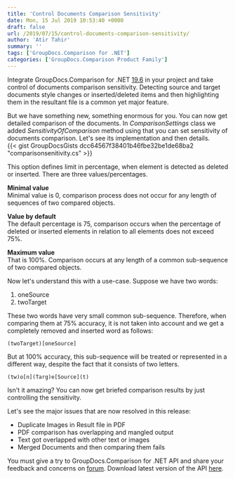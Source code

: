```yaml
---
title: 'Control Documents Comparison Sensitivity'
date: Mon, 15 Jul 2019 10:53:40 +0000
draft: false
url: /2019/07/15/control-documents-comparison-sensitivity/
author: 'Atir Tahir'
summary: ''
tags: ['GroupDocs.Comparison for .NET']
categories: ['GroupDocs.Comparison Product Family']
---
```


Integrate GroupDocs.Comparison for .NET [19.6](https://docs.groupdocs.com/display/comparisonnet/GroupDocs.Comparison+for+.NET+19.6+Release+Notes) in your project and take control of documents comparison sensitivity. Detecting source and target documents style changes or inserted/deleted items and then highlighting them in the resultant file is a common yet major feature.

But we have something new, something enormous for you. You can now get detailed comparison of the documents. In _ComparisonSettings_ class we added _SensitivityOfComparison_ method using that you can set sensitivity of documents comparison. Let's see its implementation and then details.  
{{< gist GroupDocsGists dcc64567f38401b46fbe32be1de68ba2 "comparisonsenitivity.cs" >}}

This option defines limit in percentage, when element is detected as deleted or inserted. There are three values/percentages.  

**Minimal value**  
Minimal value is 0, comparison process does not occur for any length of sequences of two compared objects.

**Value by default**  
The default percentage is 75, comparison occurs when the percentage of deleted or inserted elements in relation to all elements does not exceed 75%.

**Maximum value**  
That is 100%. Comparison occurs at any length of a common sub-sequence of two compared objects.

Now let's understand this with a use-case. Suppose we have two words:

1.  oneSource
2.  twoTarget

These two words have very small common sub-sequence. Therefore, when comparing them at 75% accuracy, it is not taken into account and we get a completely removed and inserted word as follows:  

```
(twoTarget)[oneSource]
```

But at 100% accuracy, this sub-sequence will be treated or represented in a different way, despite the fact that it consists of two letters.  

```
(tw)o[n](Targ)e[Source](t)
```

Isn't it amazing? You can now get briefed comparison results by just controlling the sensitivity.

Let's see the major issues that are now resolved in this release:

*   Duplicate Images in Result file in PDF
*   PDF comparison has overlapping and mangled output
*   Text got overlapped with other text or images
*   Merged Documents and then comparing them fails

You must give a try to GroupDocs.Comparison for .NET API and share your feedback and concerns on [forum](https://forum.groupdocs.com/c/comparison). Download latest version of the API [here](https://downloads.groupdocs.com/comparison/net).





